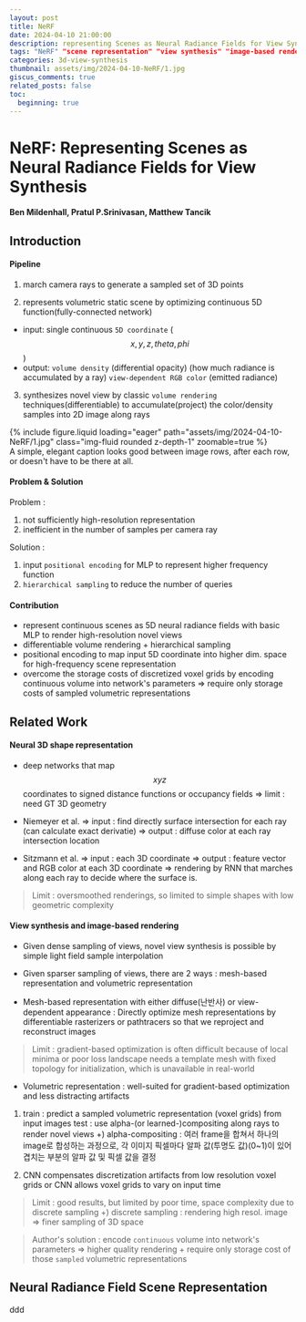 ```yaml
---
layout: post
title: NeRF
date: 2024-04-10 21:00:00
description: representing Scenes as Neural Radiance Fields for View Synthesis
tags: "NeRF" "scene representation" "view synthesis" "image-based rendering" "volume rendering" "3D deep learning" 
categories: 3d-view-synthesis
thumbnail: assets/img/2024-04-10-NeRF/1.jpg
giscus_comments: true
related_posts: false
toc:
  beginning: true
---
```


# NeRF: Representing Scenes as Neural Radiance Fields for View Synthesis

#### Ben Mildenhall, Pratul P.Srinivasan, Matthew Tancik

## Introduction

#### Pipeline

1. march camera rays to generate a sampled set of 3D points

2. represents volumetric static scene by optimizing continuous 5D function(fully-connected network)

- input: single continuous `5D coordinate` ($$x, y, z, theta, phi$$)
- output:
  `volume density` (differential opacity) (how much radiance is accumulated by a ray)
  `view-dependent RGB color` (emitted radiance)

3. synthesizes novel view by classic `volume rendering` techniques(differentiable) to accumulate(project) the color/density samples into 2D image along rays

<div class="row mt-3">
    <div class="col-sm mt-3 mt-md-0">
        {% include figure.liquid loading="eager" path="assets/img/2024-04-10-NeRF/1.jpg" class="img-fluid rounded z-depth-1" zoomable=true %}
    </div>
</div>
<div class="caption">
    A simple, elegant caption looks good between image rows, after each row, or doesn't have to be there at all.
</div>

#### Problem & Solution

Problem :

1. not sufficiently high-resolution representation
2. inefficient in the number of samples per camera ray

Solution :

1. input `positional encoding` for MLP to represent higher frequency function
2. `hierarchical sampling` to reduce the number of queries

#### Contribution

- represent continuous scenes as 5D neural radiance fields with basic MLP to render high-resolution novel views
- differentiable volume rendering + hierarchical sampling
- positional encoding to map input 5D coordinate into higher dim. space for high-frequency scene representation
- overcome the storage costs of discretized voxel grids by encoding continuous volume into network's parameters 
=> require only storage costs of sampled volumetric representations

## Related Work

#### Neural 3D shape representation

- deep networks that map $$xyz$$ coordinates to signed distance functions or occupancy fields
=> limit : need GT 3D geometry

- Niemeyer et al.
=> input : find directly surface intersection for each ray
(can calculate exact derivatie)
=> output : diffuse color at each ray intersection location

- Sitzmann et al.
=> input : each 3D coordinate
=> output : feature vector and RGB color at each 3D coordinate
=> rendering by RNN that marches along each ray to decide where the surface is.

> Limit : oversmoothed renderings, so limited to simple shapes with low geometric complexity

#### View synthesis and image-based rendering

- Given dense sampling of views, novel view synthesis is possible by simple light field sample interpolation

- Given sparser sampling of views, there are 2 ways : mesh-based representation and volumetric representation

- Mesh-based representation with either diffuse(난반사) or view-dependent appearance :
Directly optimize mesh representations by differentiable rasterizers or pathtracers so that we reproject and reconstruct images

> Limit : 
gradient-based optimization is often difficult because of local minima or poor loss landscape
needs a template mesh with fixed topology for initialization, which is unavailable in real-world

- Volumetric representation :
well-suited for gradient-based optimization and less distracting artifacts

1. train : predict a sampled volumetric representation (voxel grids) from input images
test : use alpha-(or learned-)compositing along rays to render novel views
+) alpha-compositing : 여러 frame을 합쳐서 하나의 image로 합성하는 과정으로, 각 이미지 픽셀마다 알파 값(투명도 값)(0~1)이 있어 겹치는 부분의 알파 값 및 픽셀 값을 결정

2. CNN compensates discretization artifacts from low resolution voxel grids or CNN allows voxel grids to vary on input time

> Limit :
good results, but limited by poor time, space complexity due to discrete sampling
+) discrete sampling : rendering high resol. image => finer sampling of 3D space

> Author's solution :
encode `continuous` volume into network's parameters
=> higher quality rendering + require only storage cost of those `sampled` volumetric representations

## Neural Radiance Field Scene Representation

ddd